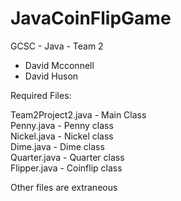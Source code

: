 # JavaCoinFlipGame

GCSC - Java - Team 2  
  
* David Mcconnell  
* David Huson  
  
Required Files:  

Team2Project2.java - Main Class  
Penny.java  - Penny class  
Nickel.java - Nickel class  
Dime.java - Dime class  
Quarter.java - Quarter class  
Flipper.java - Coinflip class  
  
Other files are extraneous
